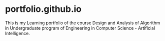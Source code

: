 # portfolio.github.io
This is my Learning portfolio of the course Design and Analysis of Algorithm in Undergraduate program of Engineering in Computer Science - Artificial Intelligence. 
